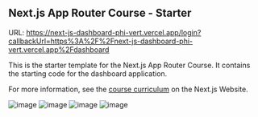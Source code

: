 ## Next.js App Router Course - Starter

URL: https://next-js-dashboard-phi-vert.vercel.app/login?callbackUrl=https%3A%2F%2Fnext-js-dashboard-phi-vert.vercel.app%2Fdashboard


This is the starter template for the Next.js App Router Course. It contains the starting code for the dashboard application.

For more information, see the [course curriculum](https://nextjs.org/learn) on the Next.js Website.

![image](https://github.com/qyy752457002/Next.js-Dashboard/assets/88706924/4934753f-c03f-4a88-9e71-cab101fbf8a6)
![image](https://github.com/qyy752457002/Next.js-Dashboard/assets/88706924/1c1a80d1-6b25-43a0-87db-fcd63786cd49)
![image](https://github.com/qyy752457002/Next.js-Dashboard/assets/88706924/3dd456fa-00c0-47d8-8c82-ce83d839b4b4)
![image](https://github.com/qyy752457002/Next.js-Dashboard/assets/88706924/ccbd6b84-7478-4964-bfd5-1748a61c6af7)



